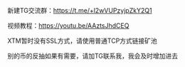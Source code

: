 新建TG交流群：https://t.me/+l2wVUPzyjpZkY2Q1

视频教程：https://youtu.be/AAztsJhdCEQ

XTM暂时没有SSL方式，请使用普通TCP方式链接矿池

别的币的反抽如果有需要，请加TG联系我，我会及时增加进去
